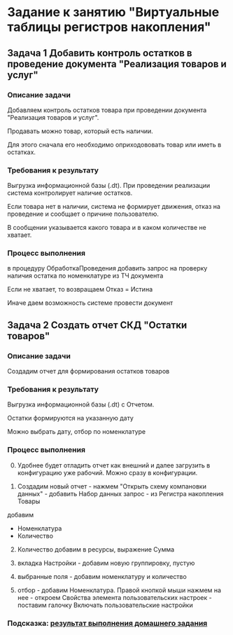 # Задание к занятию "Виртуальные таблицы регистров накопления"

## Задача 1 Добавить контроль остатков в проведение документа "Реализация товаров и услуг"

### Описание задачи

Добавляем контроль остатков товара при проведении документа "Реализация товаров и услуг".

Продавать можно товар, который есть наличии.

Для этого сначала его необходимо оприходововать товар или иметь в остатках.

### Требования к результату

Выгрузка информационной базы (.dt). При проведении реализации система контролирует наличие остатков.

Если товара нет в наличии, система не формирует движения, отказ на проведение и сообщает о причине пользователю.

В сообщении указывается какого товара и в каком количестве не хватает.

### Процесс выполнения

в процедуру ОбработкаПроведения добавить запрос на проверку наличия остатка по номенклатуре из ТЧ документа

Если не хватает, то возвращаем Отказ = Истина

Иначе даем возможность системе провести документ


## Задача 2 Создать отчет СКД "Остатки товаров"

### Описание задачи

Создадим отчет для формирования остатков товаров

### Требования к результату

Выгрузка информационной базы (.dt) с Отчетом. 

Остатки формируются на указанную дату

Можно выбрать дату, отбор по номенклатуре

### Процесс выполнения

0. Удобнее будет отладить отчет как внешний и далее загрузить в конфигурацию уже рабочий. Можно сразу в конфигурации.

1. Создадим новый отчет - нажмем "Открыть схему компановки данных" - добавить Набор данных запрос - из Регистра накопления Товары 

добавим 
- Номенклатура
- Количество

2. Количество добавим в ресурсы, выражение Сумма

3. вкладка Настройки - добавим новую группировку, пустую

4. выбранные поля - добавим номенклатуру и количество

5. отбор - добавим Номенклатура. Правой кнопкой мыши нажмем на нее - откроем Свойства элемента пользовательских настроек - поставим галочку Включать пользовательские настройки

### Подсказка: [результат выполнения домашнего задания](Examples/homework-5-5-example.md)
